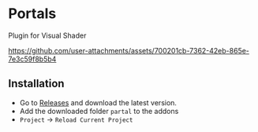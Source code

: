 # Portals
Plugin for Visual Shader


https://github.com/user-attachments/assets/700201cb-7362-42eb-865e-7e3c59f8b5b4

## Installation

- Go to [Releases](https://github.com/3Dvachevsky/Portals/releases) and download the latest version.
- Add the downloaded folder `partal` to the addons
- `Project` -> `Reload Current Project`
